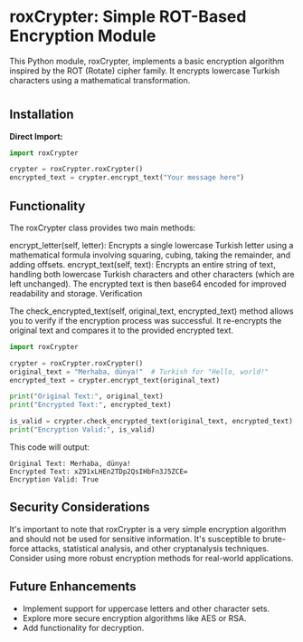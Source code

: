 
# roxCrypter: Simple ROT-Based Encryption Module

This Python module, roxCrypter, implements a basic encryption algorithm inspired by the ROT (Rotate) cipher family. It encrypts lowercase Turkish characters using a mathematical transformation.



#

## Installation

__Direct Import:__
```py
import roxCrypter

crypter = roxCrypter.roxCrypter()
encrypted_text = crypter.encrypt_text("Your message here")
```

## Functionality

The roxCrypter class provides two main methods:

encrypt_letter(self, letter): Encrypts a single lowercase Turkish letter using a mathematical formula involving squaring, cubing, taking the remainder, and adding offsets.
encrypt_text(self, text): Encrypts an entire string of text, handling both lowercase Turkish characters and other characters (which are left unchanged). The encrypted text is then base64 encoded for improved readability and storage.
Verification

The check_encrypted_text(self, original_text, encrypted_text) method allows you to verify if the encryption process was successful. It re-encrypts the original text and compares it to the provided encrypted text.

```py
import roxCrypter

crypter = roxCrypter.roxCrypter()
original_text = "Merhaba, dünya!"  # Turkish for "Hello, world!"
encrypted_text = crypter.encrypt_text(original_text)

print("Original Text:", original_text)
print("Encrypted Text:", encrypted_text)

is_valid = crypter.check_encrypted_text(original_text, encrypted_text)
print("Encryption Valid:", is_valid)
```
This code will output:
```
Original Text: Merhaba, dünya!
Encrypted Text: xZ91xLHEn2TDp2QsIHbFn3J5ZCE=
Encryption Valid: True
```

## Security Considerations

It's important to note that roxCrypter is a very simple encryption algorithm and should not be used for sensitive information. It's susceptible to brute-force attacks, statistical analysis, and other cryptanalysis techniques. Consider using more robust encryption methods for real-world applications.

## Future Enhancements

* Implement support for uppercase letters and other character sets.
* Explore more secure encryption algorithms like AES or RSA.
* Add functionality for decryption.